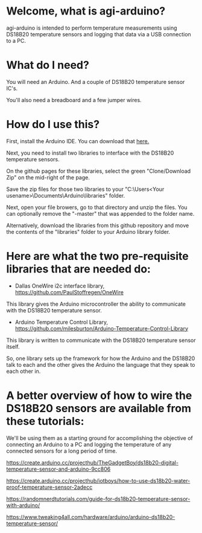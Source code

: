 # Welcome, what is agi-arduino?

agi-arduino is intended to perform temperature measurements using DS18B20 temperature sensors and logging
that data via a USB connection to a PC.

# What do I need?

You will need an Arduino. And a couple of DS18B20 temperature sensor IC's.

You'll also need a breadboard and a few jumper wires.

# How do I use this?

First, install the Arduino IDE. You can download that [here.](http://www.arduino.cc/)

Next, you need to install two libraries to interface with the DS18B20 temperature sensors.

On the github pages for these libraries, select the green "Clone/Download Zip" on the mid-right of the
page.

Save the zip files for those two libraries to your "C:\Users\<Your usename>\Documents\Arduino\libraries\" folder.

Next, open your file browers, go to that directory and unzip the files. You can optionally remove the "-master"
that was appended to the folder name.

Alternatively, download the libraries from this github repository and move the contents of the "libraries" folder to
your Arduino library folder.

# Here are what the two pre-requisite libraries that are needed do:

 - Dallas OneWire i2c interface library, https://github.com/PaulStoffregen/OneWire

  This library gives the Arduino microcontroller the ability to communicate with the DS18B20 temperature sensor.

 - Arduino Temperature Control Library, https://github.com/milesburton/Arduino-Temperature-Control-Library

  This library is written to communicate with the DS18B20 temperature sensor itself.

So, one library sets up the framework for how the Arduino and the DS18B20 talk to each and the other gives the
Arduino the language that they speak to each other in.

# A better overview of how to wire the DS18B20 sensors are available from these tutorials:

We'll be using them as a starting ground for accomplishing the objective of connecting an Arduino to a PC and
logging the temperature of any connected sensors for a long period of time.

https://create.arduino.cc/projecthub/TheGadgetBoy/ds18b20-digital-temperature-sensor-and-arduino-9cc806

https://create.arduino.cc/projecthub/iotboys/how-to-use-ds18b20-water-proof-temperature-sensor-2adecc

https://randomnerdtutorials.com/guide-for-ds18b20-temperature-sensor-with-arduino/

https://www.tweaking4all.com/hardware/arduino/arduino-ds18b20-temperature-sensor/
